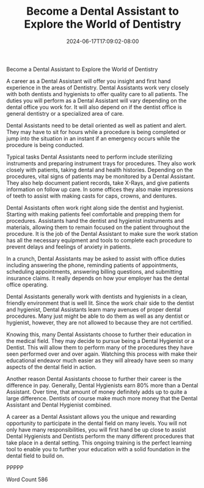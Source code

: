 ﻿---
title: "Become a Dental Assistant to Explore the World of Dentistry"
date: 2024-06-17T17:09:02-08:00
description: "Text Tips for Web Success"
featured_image: "/images/Text.jpg"
tags: ["Text"]
---

Become a Dental Assistant to Explore the World of Dentistry

A career as a Dental Assistant will offer you insight and first hand experience in the areas of Dentistry. Dental Assistants work very closely with both dentists and hygienists to offer quality care to all patients. The duties you will perform as a Dental Assistant will vary depending on the dental office you work for. It will also depend on if the dentist office is general dentistry or a specialized area of care.

Dental Assistants need to be detail oriented as well as patient and alert. They may have to sit for hours while a procedure is being completed or jump into the situation in an instant if an emergency occurs while the procedure is being conducted. 

Typical tasks Dental Assistants need to perform include sterilizing instruments and preparing instrument trays for procedures. They also work closely with patients, taking dental and health histories. Depending on the procedures, vital signs of patients may be monitored by a Dental Assistant. They also help document patient records, take X-Rays, and give patients information on follow up care. In some offices they also make impressions of teeth to assist with making casts for caps, crowns, and dentures. 

Dental Assistants often work right along side the dentist and hygienist. Starting with making patients feel comfortable and prepping them for procedures. Assistants hand the dentist and hygienist instruments and materials, allowing them to remain focused on the patient throughout the procedure. It is the job of the Dental Assistant to make sure the work station has all the necessary equipment and tools to complete each procedure to prevent delays and feelings of anxiety in patients. 

In a crunch, Dental Assistants may be asked to assist with office duties including answering the phone, reminding patients of appointments, scheduling appointments, answering billing questions, and submitting insurance claims. It really depends on how your employer has the dental office operating. 

Dental Assistants generally work with dentists and hygienists in a clean, friendly environment that is well lit. Since the work chair side to the dentist and hygienist, Dental Assistants learn many avenues of proper dental procedures. Many just might be able to do them as well as any dentist or hygienist, however, they are not allowed to because they are not certified. 

Knowing this, many Dental Assistants choose to further their education in the medical field. They may decide to pursue being a Dental Hygienist or a Dentist. This will allow them to perform many of the procedures they have seen performed over and over again. Watching this process with make their educational endeavor much easier as they will already have seen so many aspects of the dental field in action.

Another reason Dental Assistants choose to further their career is the difference in pay. Generally, Dental Hygienists earn 80% more than a Dental Assistant. Over time, that amount of money definitely adds up to quite a large difference. Dentists of course make much more money that the Dental Assistant and Dental Hygienist combined.

A career as a Dental Assistant allows you the unique and rewarding opportunity to participate in the dental field on many levels. You will not only have many responsibilities, you will first hand be up close to assist Dental Hygienists and Dentists perform the many different procedures that take place in a dental setting. This ongoing training is the perfect learning tool to enable you to further your education with a solid foundation in the dental field to build on.

PPPPP

Word Count 586

